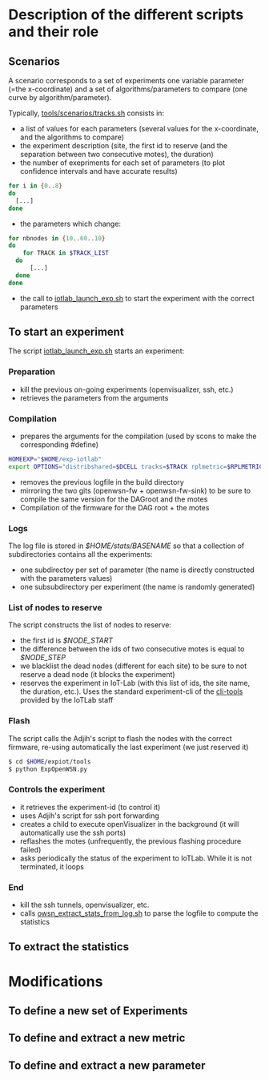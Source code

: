# Description of the different scripts and their role



## Scenarios 

A scenario corresponds to a set of experiments one variable parameter (=the x-coordinate) and a set of algorithms/parameters to compare (one curve by algorithm/parameter).

Typically, [tools/scenarios/tracks.sh](https://github.com/ftheoleyre/openwsn-sw/blob/track/software/scripts/tools/scenarios/tracks.sh) consists in:
* a list of values for each parameters (several values for the x-coordinate, and the algorithms to compare)
* the experiment description (site, the first id to reserve (and the separation between two consecutive motes), the duration)
* the number of exepriments for each set of parameters (to plot confidence intervals and have accurate results)
```bash
for i in {0..8}
do
  [...]
done
``` 
* the parameters which change:
```bash
for nbnodes in {10..60..10}
do
	for TRACK in $TRACK_LIST
  do
      [...]
  done
done
``` 
* the call to [iotlab_launch_exp.sh](https://github.com/ftheoleyre/openwsn-sw/blob/track/software/scripts/tools/iotlab_launch_exp.sh) to start the experiment with the correct parameters


## To start an experiment

The script [iotlab_launch_exp.sh](https://github.com/ftheoleyre/openwsn-sw/blob/track/software/scripts/tools/iotlab_launch_exp.sh) starts an experiment:

### Preparation

* kill the previous on-going experiments (openvisualizer, ssh, etc.)
* retrieves the parameters from the arguments


### Compilation

* prepares the arguments for the compilation (used by scons to make the corresponding #define)
```bash
HOMEEXP="$HOME/exp-iotlab"
export OPTIONS="distribshared=$DCELL tracks=$TRACK rplmetric=$RPLMETRIC schedalgo=$SCHEDALGO cex_period=$CEXAMPLE_PERIOD printf=$PRINTF"
```
* removes the previous logfile in the build directory
* mirroring the two gits (openwsn-fw + openwsn-fw-sink) to be sure to compile the same version for the DAGroot and the motes
* Compilation of the firmware for the DAG root + the motes

### Logs

The log file is stored in *$HOME/stats/BASENAME* so that a collection of subdirectories contains all the experiments:
* one subdirectoy per set of parameter (the name is directly constructed with the parameters values)
* one subsubdirectory per experiment (the name is randomly generated)


### List of nodes to reserve

The script constructs the list of nodes to reserve:
* the first id is *$NODE_START*
* the difference between the ids of two consecutive motes is equal to *$NODE_STEP*
* we blacklist the dead nodes (different for each site) to be sure to not reserve a dead node (it blocks the experiment)
* reserves the experiment in IoT-Lab (with this list of ids, the site name, the duration, etc.). Uses the standard experiment-cli of the [cli-tools](https://github.com/iot-lab/iot-lab/wiki/CLI-Tools) provided by the IoTLab staff

### Flash

The script calls the Adjih's script to flash the nodes with the correct firmware, re-using automatically the last experiment (we just reserved it)
```bash
$ cd $HOME/expiot/tools
$ python ExpOpenWSN.py
```

### Controls the experiment

* it retrieves the experiment-id (to control it)
* uses Adjih's script for ssh port forwarding
* creates a child to execute openVisualizer in the background (it will automatically use the ssh ports)
* reflashes the motes (unfrequently, the previous flashing procedure failed)
* asks periodically the status of the experiment to IoTLab. While it is not terminated, it loops

### End

* kill the ssh tunnels, openvisualizer, etc.
* calls [owsn_extract_stats_from_log.sh](https://github.com/ftheoleyre/openwsn-sw/blob/track/software/scripts/tools/owsn_extract_stats_from_log.sh) to parse the logfile to compute the statistics







## To extract the statistics




# Modifications


## To define a new set of Experiments




## To define and extract a new metric



## To define and extract a new parameter



